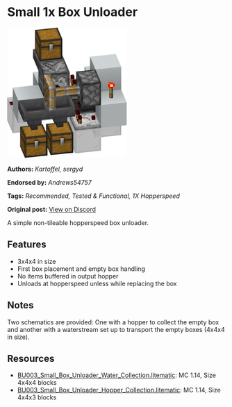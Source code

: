 # Small 1x Box Unloader
<img alt="Small_Box_Unloader_Hopper_Collection.png" src="images/Small_Box_Unloader_Hopper_Collection.png?raw=1" height="300px">

**Authors:** *Kartoffel, sergyd*

**Endorsed by:** *Andrews54757*

**Tags:** *Recommended, Tested & Functional, 1X Hopperspeed*

**Original post:** [View on Discord](https://discord.com/channels/1375556143186837695/1388317037826281663)

A simple non-tileable hopperspeed box unloader.
## Features
- 3x4x4 in size
- First box placement and empty box handling
- No items buffered in output hopper
- Unloads at hopperspeed unless while replacing the box
## Notes
Two schematics are provided: One with a hopper to collect the empty box and another with a waterstream set up to transport the empty boxes (4x4x4 in size).

## Resources
- [BU003_Small_Box_Unloader_Water_Collection.litematic](attachments/BU003_Small_Box_Unloader_Water_Collection.litematic): MC 1.14, Size 4x4x4 blocks
- [BU003_Small_Box_Unloader_Hopper_Collection.litematic](attachments/BU003_Small_Box_Unloader_Hopper_Collection.litematic): MC 1.14, Size 4x4x3 blocks

